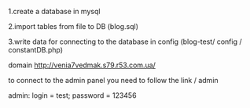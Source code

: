 1.create a database in mysql

2.import tables from file to DB (blog.sql)

3.write data for connecting to the database in config (blog-test/ config / constantDB.php)



domain http://venia7vedmak.s79.r53.com.ua/

to connect to the admin panel you need to follow the link / admin

admin: login = test;
          password = 123456
